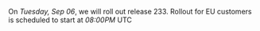 On *Tuesday, Sep 06*, we will roll out release 233.
Rollout for EU customers is scheduled to start at *08:00PM* UTC
